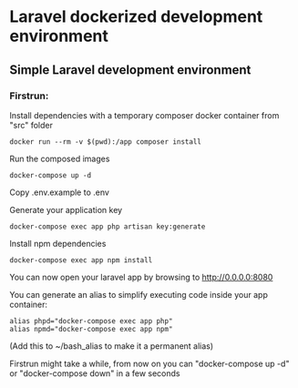 # Laravel dockerized development environment

## Simple Laravel development environment

### Firstrun:
Install dependencies with a temporary composer docker container from "src" folder
```
docker run --rm -v $(pwd):/app composer install
```

Run the composed images
```
docker-compose up -d
```

Copy .env.example to .env

Generate your application key
```
docker-compose exec app php artisan key:generate
```

Install npm dependencies
```
docker-compose exec app npm install
```

You can now open your laravel app by browsing to http://0.0.0.0:8080

You can generate an alias to simplify executing code inside your app container:
```
alias phpd="docker-compose exec app php"
alias npmd="docker-compose exec app npm"
```
(Add this to ~/bash_alias to make it a permanent alias)

Firstrun might take a while, from now on you can "docker-compose up -d" or "docker-compose down" in a few seconds
